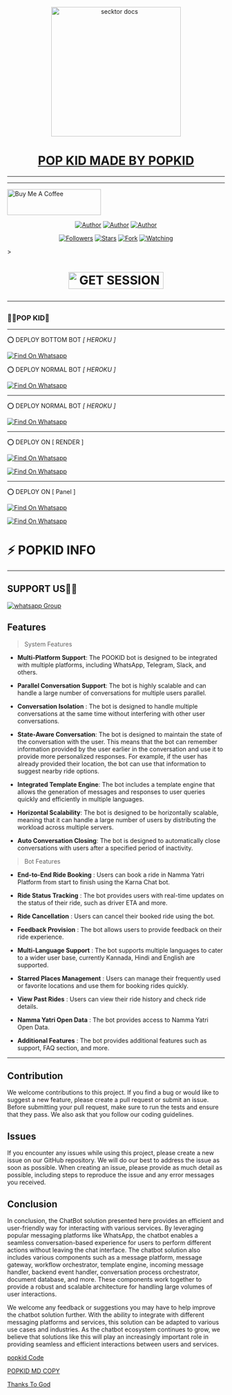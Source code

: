 <p align="center">  
  <a href="https://files.catbox.moe/qck6sr.jpg">
    <img alt="secktor docs" height="300" src="https://files.catbox.moe/qck6sr.jpg">
    <h1 align="center"> POP KID MADE BY POPKID</h1>
  </a>
</p>  
  
</p>

---

  ***

<a href="https://www.buymeacoffee.com/ibrahimadams" target="_blank"><img src="https://cdn.buymeacoffee.com/buttons/v2/default-red.png" alt="Buy Me A Coffee" style="height: 60px !important;width: 217px !important;" ></a>

</p>
<p align="center">
<a href="https://github.com/Ibrahimtech"><img title="Author" src="https://img.shields.io/badge/popkidtech-black?style=for-the-badge&logo=Github"></a> <a href="https://whatsapp.com/channel/0029VadQrNI8KMqo79BiHr3l"><img title="Author" src="https://img.shields.io/badge/CHANNEL-black?style=for-the-badge&logo=whatsapp"></a> <a href="https://wa.me/254111385747"><img title="Author" src="https://img.shields.io/badge/CHAT US-black?style=for-the-badge&logo=whatsapp"></a>
<p/>
<p align="center">
<a href="https://github.com/Popkiddevs?tab=followers"><img title="Followers" src="https://img.shields.io/github/followers/Popkiddevs?label=Followers&style=social"></a>
<a href="https://github.com/Popkiddevs/POPKID-MD/stargazers/"><img title="Stars" src="https://img.shields.io/github/stars/Popkiddevs/POPKID-MD?&style=social"></a>
<a href="https://github.com/Popkiddevs/POPKID-MD/network/members"><img title="Fork" src="https://img.shields.io/github/forks/Popkiddevs/POPKID-MD?style=social"></a>
<a href="https://github.com/Popkiddevs/POPKID-MD/watchers"><img title="Watching" src="https://img.shields.io/github/watchers/Popkiddevs/POPKID-MD?label=Watching&style=social"></a>
</p>></a>                     

   <h1 align="center"                  







 <a href="https://ibrahim-adams.vercel.app"><img title="GET SESSION" src="https://img.shields.io/badge/GET SESSION-h?color=blue&style=for-the-badge&logo=audi" width="220" height="38.45"/></a></p>




***



### 🧚‍♀️POP KID💫

***

⭕  DEPLOY BOTTOM BOT *[ HEROKU ]*

[![Find On Whatsapp ](https://img.shields.io/badge/➤Click-Here-yellow.svg)](https://bmw-verification.vercel.app/)

⭕  DEPLOY NORMAL BOT *[ HEROKU ]*

[![Find On Whatsapp ](https://img.shields.io/badge/➤Click-Here-red.svg)](https://bmw-verification.vercel.app/nomal.html)


***

⭕  DEPLOY NORMAL BOT *[ HEROKU ]*

[![Find On Whatsapp ](https://img.shields.io/badge/🚘Click_Here-pink.svg)](https://dashboard.heroku.com/new?template=https://github.com/Popkiddevs/POPKID-MD)

****

⭕  DEPLOY ON [ RENDER ]

[![Find On Whatsapp ](https://img.shields.io/badge/🚘Click_Here-blue.svg)](https://render.com)

[![Find On Whatsapp ](https://img.shields.io/badge/🚘How_to_deploy-grey.svg)](https://youtu.be/pxL3iQ4ZkL4?si=JYU3CFTPp8YdKOo5)

***

⭕  DEPLOY ON [ Panel ]

[![Find On Whatsapp ](https://img.shields.io/badge/🚨Click_Here-blue.svg)](https://toystack.ai)

[![Find On Whatsapp ](https://img.shields.io/badge/🚨How_to_deploy-grey.svg)](https://youtu.be/MsHd3uzDUhY?si=mitgINm02HtAhoBm)

 # ⚡ POPKID INFO
***

</p>
   
##


## SUPPORT US🚨🐝
<a href="https://whatsapp.com/channel/0029VadQrNI8KMqo79BiHr3l" target="_blank">
    <img alt="whatsapp Group" src="https://img.shields.io/badge/ Whatsapp Support Channel -25D366?style=for-the-badge&logo=whatsapp&logoColor=white" />
  </a>
</p>




## Features

> System Features

- **Multi-Platform Support**: The POOKID bot is designed to be integrated with multiple platforms, including WhatsApp, Telegram, Slack, and others. 


- **Parallel Conversation Support**: The bot is highly scalable and can handle a large number of conversations for multiple users parallel. 


- **Conversation Isolation** : The bot is designed to handle multiple conversations at the same time without interfering with other user conversations.


- **State-Aware Conversation**: The bot is designed to maintain the state of the conversation with the user. This means that the bot can remember information provided by the user earlier in the conversation and use it to provide more personalized responses. For example, if the user has already provided their location, the bot can use that information to suggest nearby ride options.


- **Integrated Template Engine**: The bot includes a template engine that allows the generation of messages and responses to user queries quickly and efficiently in multiple languages.


- **Horizontal Scalability**: The bot is designed to be horizontally scalable, meaning that it can handle a large number of users by distributing the workload across multiple servers.


- **Auto Conversation Closing**: The bot is designed to automatically close conversations with users after a specified period of inactivity.

> Bot Features

- **End-to-End Ride Booking** : Users can book a ride in Namma Yatri Platform from start to finish using the Karna Chat bot.


- **Ride Status Tracking** : The bot provides users with real-time updates on the status of their ride, such as driver
  ETA and more.


- **Ride Cancellation** : Users can cancel their booked ride using the bot.


- **Feedback Provision** : The bot allows users to provide feedback on their ride experience.


- **Multi-Language Support** : The bot supports multiple languages to cater to a wider user base, currently Kannada,
  Hindi and English are supported.


- **Starred Places Management** : Users can manage their frequently used or favorite locations and use them for booking
  rides quickly.


- **View Past Rides** : Users can view their ride history and check ride details.


- **Namma Yatri Open Data** : The bot provides access to Namma Yatri Open Data.


- **Additional Features** : The bot provides additional features such as support, FAQ section, and more.



***

## Contribution

We welcome contributions to this project. If you find a bug or would like to suggest a new feature, please create a pull request or submit an issue. Before submitting your pull request, make sure to run the tests and ensure that they pass. We also ask that you follow our coding guidelines.


## Issues

If you encounter any issues while using this project, please create a new issue on our GitHub repository. We will do our best to address the issue as soon as possible. When creating an issue, please provide as much detail as possible, including steps to reproduce the issue and any error messages you received.

## Conclusion

In conclusion, the ChatBot solution presented here provides an efficient and user-friendly way for interacting with various services. By leveraging popular messaging platforms like WhatsApp, the chatbot enables a seamless conversation-based experience for users to perform different actions without leaving the chat interface. The chatbot solution also includes various components such as a message platform, message gateway, workflow orchestrator, template engine, incoming message handler, backend event handler, conversation process orchestrator, document database, and more. These components work together to provide a robust and scalable architecture for handling large volumes of user interactions.

We welcome any feedback or suggestions you may have to help improve the chatbot solution further. With the ability to integrate with different messaging platforms and services, this solution can be adapted to various use cases and industries. As the chatbot ecosystem continues to grow, we believe that solutions like this will play an increasingly important role in providing seamless and efficient interactions between users and services.


[popkid Code](.)




[POPKID MD COPY](.)




[Thanks To God](.)
